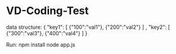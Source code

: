 # VD-Coding-Test

data structure:
{
    "key1":
        [
            {"100":"val1"},
            {"200":"val2"}
        ]
    ,
    "key2":
        [
            {"300":"val3"},
            {"400":"val4"}
        ]
}

Run:
npm install
node app.js

